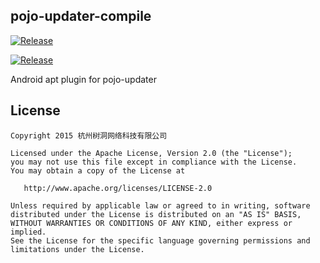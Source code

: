 ## pojo-updater-compile

[![Release](https://img.shields.io/badge/JitPack-PojoUpdater-red.svg)](https://jitpack.io/#campusappcn/pojo-updater)

[![Release](https://img.shields.io/badge/JitPack-PojoUpdaterCompiler-orange.svg)](https://jitpack.io/#campusappcn/pojo-updater-compiler)

Android apt plugin for pojo-updater

License
-------

    Copyright 2015 杭州树洞网络科技有限公司

    Licensed under the Apache License, Version 2.0 (the "License");
    you may not use this file except in compliance with the License.
    You may obtain a copy of the License at

       http://www.apache.org/licenses/LICENSE-2.0

    Unless required by applicable law or agreed to in writing, software
    distributed under the License is distributed on an "AS IS" BASIS,
    WITHOUT WARRANTIES OR CONDITIONS OF ANY KIND, either express or implied.
    See the License for the specific language governing permissions and
    limitations under the License.
